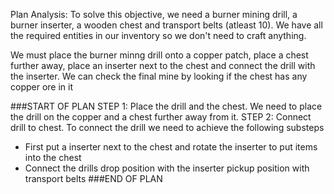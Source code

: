 Plan Analysis:
To solve this objective, we need a burner mining drill, a burner inserter, a wooden chest and transport belts (atleast 10). We have all the required entities in our inventory so we don't need to craft anything.

We must place the burner minng drill onto a copper patch, place a chest further away, place an inserter next to the chest and connect the drill with the inserter. We can check the final mine by looking if the chest has any copper ore in it

###START OF PLAN
STEP 1: Place the drill and the chest. We need to place the drill on the copper and a chest further away from it.
STEP 2: Connect drill to chest. To connect the drill we need to achieve the following substeps
- First put a inserter next to the chest and rotate the inserter to put items into the chest
- Connect the drills drop position with the inserter pickup position with transport belts
###END OF PLAN